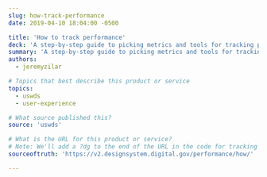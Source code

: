 ```yaml
---
slug: how-track-performance
date: 2019-04-10 18:04:00 -0500

title: 'How to track performance'
deck: 'A step-by-step guide to picking metrics and tools for tracking performance on your siteundefined'
summary: 'A step-by-step guide to picking metrics and tools for tracking performance on your siteundefined'
authors: 
  - jeremyzilar

# Topics that best describe this product or service
topics: 
  - uswds
  - user-experience

# What source published this?
source: 'uswds'

# What is the URL for this product or service?
# Note: We'll add a ?dg to the end of the URL in the code for tracking purposes
sourceoftruth: 'https://v2.designsystem.digital.gov/performance/how/'

---
```

